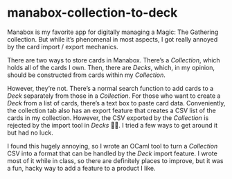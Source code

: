 # manabox-collection-to-deck

Manabox is my favorite app for digitally managing a Magic: The Gathering collection. But while it’s phenomenal in most aspects, I got really annoyed by the card import / export mechanics.

There are two ways to store cards in Manabox. There’s a *Collection*, which holds all of the cards I own. Then, there are *Decks*, which, in my opinion, should be constructed from cards within my *Collection*.

However, they’re not. There’s a normal search function to add cards to a *Deck* separately from those in a *Collection*. For those who want to create a *Deck* from a list of cards, there’s a text box to paste card data. Conveniently, the collection tab also has an export feature that creates a CSV list of the cards in my collection. However, the CSV exported by the *Collection* is rejected by the import tool in *Decks* 🤦‍♂️. I tried a few ways to get around it but had no luck.

I found this hugely annoying, so I wrote an OCaml tool to turn a *Collection* CSV into a format that can be handled by the *Deck* import feature. I wrote most of it while in class, so there are definitely places to improve, but it was a fun, hacky way to add a feature to a product I like.
